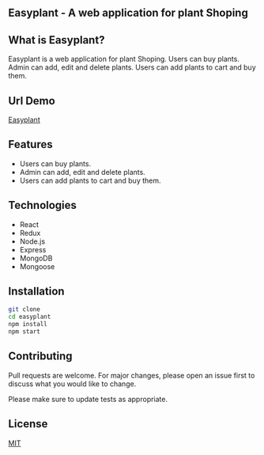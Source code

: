 ## Easyplant - A web application for plant Shoping

## What is Easyplant?

Easyplant is a web application for plant Shoping. Users can buy plants. Admin can add, edit and delete plants.
Users can add plants to cart and buy them.

## Url Demo

[Easyplant](https://easyplant.vercel.app/)

## Features

- Users can buy plants.
- Admin can add, edit and delete plants.
- Users can add plants to cart and buy them.

## Technologies

- React
- Redux
- Node.js
- Express
- MongoDB
- Mongoose

## Installation

```bash
git clone
cd easyplant
npm install
npm start
```

## Contributing

Pull requests are welcome. For major changes, please open an issue first to discuss what you would like to change.

Please make sure to update tests as appropriate.

## License

[MIT](https://choosealicense.com/licenses/mit/)

